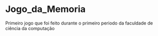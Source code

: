 # Jogo_da_Memoria
 Primeiro jogo que foi feito durante o primeiro periodo da faculdade de ciência da computação
